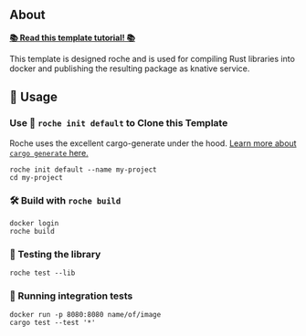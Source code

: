 ## About

[**📚 Read this template tutorial! 📚**](https://roche-rs.org/tutorials/project.html)

This template is designed roche and is used for compiling Rust libraries into docker and 
publishing the resulting package as knative service.

## 🚴 Usage

### Use 🐑 `roche init default` to Clone this Template

Roche uses the excellent cargo-generate under the hood.
[Learn more about `cargo generate` here.](https://github.com/ashleygwilliams/cargo-generate)

```
roche init default --name my-project
cd my-project
```

### 🛠️ Build with `roche build`

```
docker login
roche build
```

### 🔬 Testing the library

```
roche test --lib
```

### 🐑 Running integration tests

```
docker run -p 8080:8080 name/of/image
cargo test --test '*'
```
